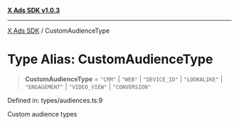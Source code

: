 [**X Ads SDK v1.0.3**](../README.md)

***

[X Ads SDK](../globals.md) / CustomAudienceType

# Type Alias: CustomAudienceType

> **CustomAudienceType** = `"CRM"` \| `"WEB"` \| `"DEVICE_ID"` \| `"LOOKALIKE"` \| `"ENGAGEMENT"` \| `"VIDEO_VIEW"` \| `"CONVERSION"`

Defined in: types/audiences.ts:9

Custom audience types
